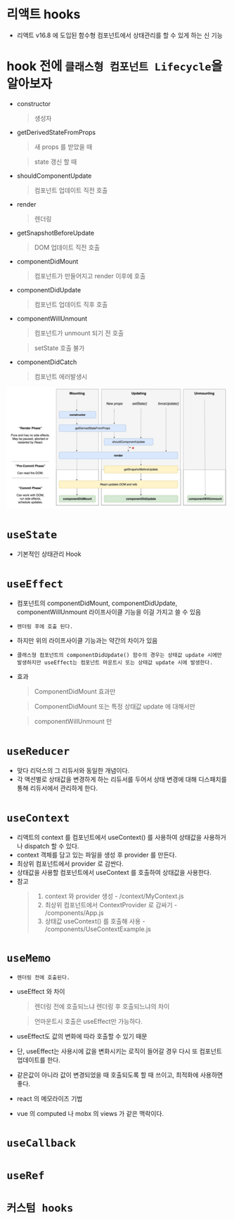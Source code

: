 # 리액트 hooks
  - 리액트 v16.8 에 도입된 함수형 컴포넌트에서 상태관리를 할 수 있게 하는 신 기능

# hook 전에 `클래스형 컴포넌트 Lifecycle`을 알아보자
  - constructor
    > 생성자
  - getDerivedStateFromProps
    > 새 props 를 받았을 때

    > state 갱신 할 때
  - shouldComponentUpdate
    > 컴포넌트 업데이트 직전 호출
  - render
    > 렌더링
  - getSnapshotBeforeUpdate
    > DOM 업데이트 직전 호출
  - componentDidMount
    > 컴포넌트가 만들어지고 render 이후에 호출
  - componentDidUpdate
    > 컴포넌트 업데이트 직후 호출
  - componentWillUnmount
    > 컴포넌트가 unmount 되기 전 호출

    > setState 호출 불가
  - componentDidCatch 
    > 컴포넌트 에러발생시

  ![](/public/images/class_component_lifecycle.jpg)

# `useState`
  - 기본적인 상태관리 Hook
  
# `useEffect`
  - 컴포넌트의 componentDidMount, componentDidUpdate, componentWillUnmount 라이프사이클 기능을 이걸 가지고 쓸 수 있음
  - `렌더링 후에 호출 된다.`
  - 하지만 위의 라이프사이클 기능과는 약간의 차이가 있음
  - `클래스형 컴포넌트의 componentDidUpdate() 함수의 경우는 상태값 update 시에만 발생하지만 useEffect는 컴포넌트 마운트시 또는 상태값 update 시에 발생한다.`
  - 효과
    > ComponentDidMount 효과만

    > ComponentDidMount 또는 특정 상태값 update 에 대해서만
    
    > componentWillUnmount 만

# `useReducer`
  - 맞다 리덕스의 그 리듀서와 동일한 개념이다.
  - 각 액션별로 상태값을 변경하게 하는 리듀서를 두어서 상태 변경에 대해 디스패치를 통해 리듀서에서 관리하게 한다.

# `useContext`
  - 리액트의 context 를 컴포넌트에서 useContext() 를 사용하여 상태값을 사용하거나 dispatch 할 수 있다.
  - context 객체를 담고 있는 파일을 생성 후 provider 를 만든다.
  - 최상위 컴포넌트에서 provider 로 감싼다.
  - 상태값을 사용할 컴포넌트에서 useContext 를 호출하여 상태값을 사용한다.
  - 참고
    > 1. context 와 provider 생성 - /context/MyContext.js
    > 2. 최상위 컴포넌트에서 ContextProvider 로 감싸기 - /components/App.js
    > 3. 상태값 useContext() 를 호출해 사용 - /components/UseContextExample.js

# `useMemo`
  - `렌더링 전에 호출된다.`
  - useEffect 와 차이
    > 렌더링 전에 호출되느냐 렌더링 후 호출되느냐의 차이
    
    > 언마운트시 호출은 useEffect만 가능하다.
  - useEffect도 값의 변화에 따라 호출할 수 있기 때문
  - 단, useEffect는 사용시에 값을 변화시키는 로직이 들어갈 경우 다시 또 컴포넌트 업데이트를 한다.
  - 같은값이 아니라 값이 변경되었을 때 호출되도록 할 때 쓰이고, 최적화에 사용하면 좋다.
  - react 의 메모라이즈 기법
  - vue 의 computed 나 mobx 의 views 가 같은 맥락이다.


# `useCallback`

# `useRef`

# `커스텀 hooks`
